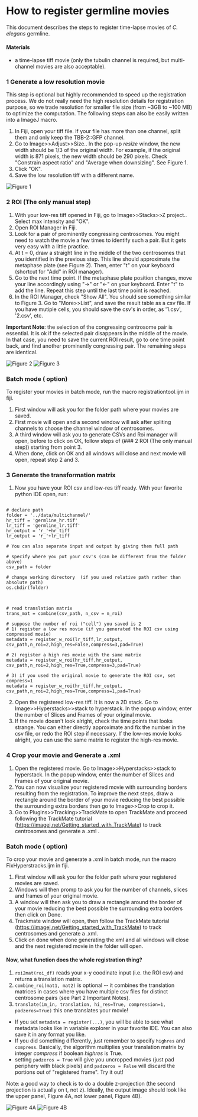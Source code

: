 # How to register germline movies
This document describes the steps to register time-lapse movies of *C. elegans* germline.

#### Materials
- a time-lapse tiff movie (only the tubulin channel is required, but multi-channel movies are also acceptable).


### 1 Generate a low resolution movie
This step is optional but highly recommended to speed up the registration process. We do not really need the high resolution details for registration purpose, so we trade resolution for smaller file size (from ~3GB to ~100 MB) to optimize the computation. The following steps can also be easily written into a ImageJ macro.

1. In Fiji, open your tiff file. If your file has more than one channel, split them and only keep the TBB-2::GFP channel.
2. Go to Image>>Adjust>>Size.. In the pop-up *resize* window, the new width should be 1/3 of the original width. For example, if the original width is 871 pixels, the new width should be 290 pixels. Check "Constrain aspect ratio" and "Average when downsizing". See Figure 1.
3. Click "OK".
4. Save the low resolution tiff with a different name.

![Figure 1](https://github.com/yifnzhao/Semi-automated-GSC-registration/blob/master/figures/Figure%201.png)

### 2 ROI (The only manual step)
1. With your low-res tiff opened in Fiji, go to Image>>Stacks>>Z project.. Select max intensity and "OK".
2. Open ROI Manager in Fiji.
3. Look for a pair of prominently congressing centrosomes. You might need to watch the movie a few
times to identify such a pair. But it gets very easy with a little practice.
4. At t = 0, draw a straight line in the middle of the two centrosomes that you identified in the previous step. This line should approximate the metaphase plate (see Figure 2). Then, enter "t" on your keyboard (shortcut for "Add" in ROI manager).
6. Go to the next time point. If the metaphase plate position changes, move your line accordingly using "->" or "<-" on your keyboard. Enter "t" to add the line. Repeat this step until the last time point is reached.
7. In the ROI Manager, check "Show All". You should see something similar to Figure 3. Go to "More>>List", and save the result table as a csv file. If you have mutiple cells, you should save the csv's in order, as '1.csv', '2.csv', etc.

**Important Note**: the selection of the congressing centrosome pair is essential. It is ok if the selected pair disappears in the middle of the movie. In that case, you need to save the current ROI result, go to one time point back, and find another prominently congressing pair. The remaining steps are identical.


![Figure 2](https://github.com/yifnzhao/Semi-automated-GSC-registration/blob/master/figures/Figure%202.png)
![Figure 3](https://github.com/yifnzhao/Semi-automated-GSC-registration/blob/master/figures/Figure%203.png)

### Batch mode ( option)
To register your movies in batch mode, run the macro registrationtool.ijm in fiji. 
1. First window will ask you for the folder path where your movies are saved.
2. First movie will open and a second window will ask after spliting channels to choose the channel window of centrosomes.
3. A third window will ask you to generate CSVs and Roi manager will open, before to click on OK, follow steps of (### 2 ROI (The only manual step)) starting from point 3.
4. When done, click on OK and all windows will close and next movie will open, repeat step 2 and 3.


### 3 Generate the transformation matrix
1. Now you have your ROI csv and low-res tiff ready. With your favorite python IDE open, run:
```

# declare path
folder = '../data/multichannel/'
hr_tiff = 'germline_hr.tif'
lr_tiff = 'germline_lr.tiff'
hr_output = 'r_'+hr_tiff
lr_output = 'r_'+lr_tiff

# You can also separate input and output by giving them full path

# specify where you put your csv's (can be different from the folder above)
csv_path = folder

# change working directory  (if you used relative path rather than absolute path)
os.chdir(folder)



# read translation matrix
trans_mat = combine(csv_path, n_csv = n_roi)

# suppose the number of roi ("cell") you saved is 2
# 1) register a low res movie (if you generated the ROI csv using compressed movie)
metadata = register_w_roi(lr_tiff,lr_output, csv_path,n_roi=2,high_res=False,compress=3,pad=True)

# 2) register a high res movie with the same matrix
metadata = register_w_roi(hr_tiff,hr_output, csv_path,n_roi=2,high_res=True,compress=3,pad=True)

# 3) if you used the original movie to generate the ROI csv, set compress=1
metadata = register_w_roi(hr_tiff,hr_output, csv_path,n_roi=2,high_res=True,compress=1,pad=True)

```

2. Open the registered low-res tiff. It is now a 2D stack. Go to Image>>Hyperstacks>>stack to hyperstack. In the popup window, enter the number of Slices and Frames of your original movie.
3. If the movie doesn't look alright, check the time points that looks strange. You can either directly approximate and fix the number in the csv file, or redo the ROI step if necessary. If the low-res movie looks alright, you can use the same matrix to register the high-res movie.

### 4 Crop your movie and Generate a .xml 
1. Open the registered movie. Go to Image>>Hyperstacks>>stack to hyperstack. In the popup window, enter the number of Slices and Frames of your original movie.
2. You can now visualize your registered movie with surrounding borders resulting from the registration. To improve the next steps, draw a rectangle around the border of your movie reducing the best possible the surrounding extra borders then go to Image>>Crop to crop it.
3. Go to Plugins>>Tracking>>TrackMate to open TrackMate and proceed following the TrackMate tutorial (https://imagej.net/Getting_started_with_TrackMate) to track centrosomes and generate a .xml .

### Batch mode ( option)
To crop your movie and generate a .xml in batch mode, run the macro FixHyperstracks.ijm in fiji. 
1. First window will ask you for the folder path where your registered movies are saved.
2. Windows will then promp to ask you for the number of channels, slices and frames of your original movie.
3. A window will then ask you to draw a rectangle around the border of your movie reducing the best possible the surrounding extra borders then click on Done.
4. Trackmate window will open, then follow the TrackMate tutorial (https://imagej.net/Getting_started_with_TrackMate) to track centrosomes and generate a .xml.
5. Click on done when done generating the xml and all windows will close and the next registered movie in the folder will open.

#### Now, what function does the whole registration thing?
1. ```roi2mat(roi_df)``` reads your x-y coodinate input (i.e. the ROI csv) and returns a translation matrix.
2. ```combine_roi(mat1, mat2)``` is optional -- it combines the translation matrices in cases where you have multiple csv files for distinct centrosome pairs (see Part 2 Important Notes).
3. ```translate(im_in, translation, hi_res=True, compression=1, padzeros=True)``` this one translates your movie!
  - If you set ```metadata = register(...)```, you will be able to see what metadata looks like in variable explorer in your favorite IDE. You can also save it in any format you like.
  - If you did something differently, just remember to specify ```highres``` and ```compress```. Basically, the algorithm multiplies your translation matrix by integer *compress* if boolean *highres* is True.
  - setting ```padzeros = True``` will give you uncropped movies (just pad periphery with black pixels) and ```padzeros = False``` will discard the portions out of "registered frame". Try it out!

Note: a good way to check is to do a double z-projection (the second projection is actually on t, not z). Ideally, the output image should look like the upper panel, Figure 4A, not lower panel, Figure 4B).

![Figure 4A](https://github.com/yifnzhao/Semi-automated-GSC-registration/blob/master/figures/Figure%204A.png)
![Figure 4B](https://github.com/yifnzhao/Semi-automated-GSC-registration/blob/master/figures/Figure%204B.png)


